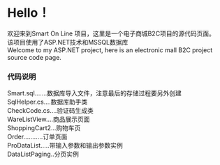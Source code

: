 ﻿# Hello！
欢迎来到Smart On Line 项目，这里是一个电子商城B2C项目的源代码页面。<br>
该项目使用了ASP.NET技术和MSSQL数据库<br> 
Welcome to my ASP.NET project, here is an electronic mall B2C project source code page.

### 代码说明
Smart.sql.......数据库导入文件，注意最后的存储过程要另外创建<br>
SqlHelper.cs....数据库助手类<br>
CheckCode.cs....验证码生成类<br>
WareListView....商品展示页面<br>
ShoppingCart2...购物车页<br>
Order...........订单页面<br>
ProDataList.....带输入参数和输出参数实例<br>
DataListPaging..分页实例<br> 